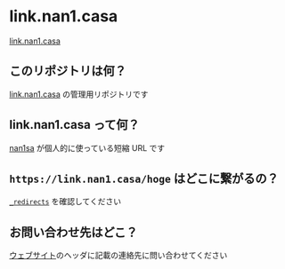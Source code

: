 link.nan1.casa
===
[link.nan1.casa](https://link.nan1.casa)

## このリポジトリは何？

[link.nan1.casa](https://link.nan1.casa) の管理用リポジトリです

## link.nan1.casa って何？

[nan1sa](https://www.nan1.casa) が個人的に使っている短縮 URL です

## `https://link.nan1.casa/hoge` はどこに繋がるの？

[`_redirects`](_redirects) を確認してください

## お問い合わせ先はどこ？

[ウェブサイト](https://www.nan1.casa)のヘッダに記載の連絡先に問い合わせてください
